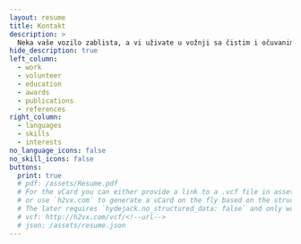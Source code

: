 ```yaml
---
layout: resume
title: Kontakt
description: >
  Neka vaše vozilo zablista, a vi uživate u vožnji sa čistim i očuvanim vozilom. Očekujemo vaš poziv ili poruku!
hide_description: true
left_column:
  - work
  - volunteer
  - education
  - awards
  - publications
  - references
right_column:
  - languages
  - skills
  - interests
no_language_icons: false
no_skill_icons: false
buttons:
  print: true
  # pdf: /assets/Resume.pdf
  # For the vCard you can either provide a link to a .vcf file in assets (see `pdf` above),
  # or use `h2vx.com` to generate a vCard on the fly based on the structured data of the resume page.
  # The later requires `hydejack.no_structured_data: false` and only works once the site is deployed to a public URL.
  # vcf: http://h2vx.com/vcf/<!--url-->
  # json: /assets/resume.json
---
```

